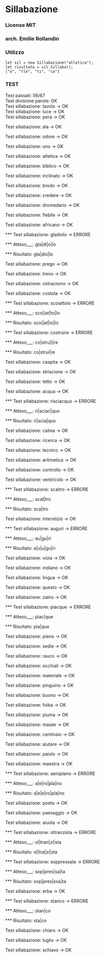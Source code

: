 
# Sillabazione

### License MIT

### arch. Emilie Rollandin

### Utilizzo

    let sil = new Sillabazione("atletica");
    let risultato = sil.Sillaba();
    ["a", "tle", "ti", "ca"]

### TEST

Test passati: 56/67  
Test divisione parole: OK  
Test sillabazione: tavolo -> OK  
Test sillabazione: luce -> OK  
Test sillabazione: pera -> OK

Test sillabazione: ala -> OK

Test sillabazione: odore -> OK

Test sillabazione: uno -> OK

Test sillabazione: atletica -> OK

Test sillabazione: biblico -> OK

Test sillabazione: inclinato -> OK

Test sillabazione: brodo -> OK

Test sillabazione: credere -> OK

Test sillabazione: dromedario -> OK

Test sillabazione: flebile -> OK

Test sillabazione: africano -> OK

*** Test sillabazione: gladiolo -> ERRORE

*** Atteso___: gla|di|o|lo

*** Risultato: gla|dio|lo

Test sillabazione: prego -> OK

Test sillabazione: treno -> OK

Test sillabazione: ostracismo -> OK

Test sillabazione: costola -> OK

*** Test sillabazione: scoiattolo -> ERRORE

*** Atteso___: sco|iat|to|lo

*** Risultato: scoi|at|to|lo

*** Test sillabazione: costruire -> ERRORE

*** Atteso___: co|stru|i|re

*** Risultato: co|strui|re

Test sillabazione: caspita -> OK

Test sillabazione: striscione -> OK

Test sillabazione: tetto -> OK

Test sillabazione: acqua -> OK

*** Test sillabazione: risciacquo -> ERRORE

*** Atteso___: ri|sciac|quo

*** Risultato: ri|scia|quo

Test sillabazione: calma -> OK

Test sillabazione: ricerca -> OK

Test sillabazione: tecnico -> OK

Test sillabazione: aritmetica -> OK

Test sillabazione: controllo -> OK

Test sillabazione: ventricolo -> OK

*** Test sillabazione: scaltro -> ERRORE

*** Atteso___: scal|tro

*** Risultato: sca|tro

Test sillabazione: interstizio -> OK

*** Test sillabazione: auguri -> ERRORE

*** Atteso___: au|gu|ri

*** Risultato: a|u|u|gu|ri

Test sillabazione: viola -> OK

Test sillabazione: indiano -> OK

Test sillabazione: lingua -> OK

Test sillabazione: questo -> OK

Test sillabazione: zaino -> OK

*** Test sillabazione: piacque -> ERRORE

*** Atteso___: piac|que

*** Risultato: pia|que

Test sillabazione: pieno -> OK

Test sillabazione: sedie -> OK

Test sillabazione: rauco -> OK

Test sillabazione: occhiali -> OK

Test sillabazione: materiale -> OK

Test sillabazione: pinguino -> OK

Test sillabazione: buono -> OK

Test sillabazione: foiba -> OK

Test sillabazione: piuma -> OK

Test sillabazione: maiale -> OK

Test sillabazione: centinaio -> OK

Test sillabazione: aiutare -> OK

Test sillabazione: paiolo -> OK

Test sillabazione: maestra -> OK

*** Test sillabazione: aeroplano -> ERRORE

*** Atteso___: a|e|ro|pla|no

*** Risultato: a|e|e|ro|pla|no

Test sillabazione: poeta -> OK

Test sillabazione: paesaggio -> OK

Test sillabazione: aiuola -> OK

*** Test sillabazione: oltranzista -> ERRORE

*** Atteso___: ol|tran|zi|sta

*** Risultato: ol|tra|zi|sta

*** Test sillabazione: soppressata -> ERRORE

*** Atteso___: sop|pres|sa|ta

*** Risultato: sop|pres|ssa|ta

Test sillabazione: erba -> OK

*** Test sillabazione: stanco -> ERRORE

*** Atteso___: stan|co

*** Risultato: sta|co

Test sillabazione: chiaro -> OK

Test sillabazione: luglio -> OK

Test sillabazione: schiavo -> OK
